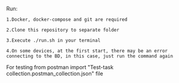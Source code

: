 Run:

    1.Docker, docker-compose and git are required

    2.Clone this repository to separate folder

    3.Execute ./run.sh in your terminal

    4.On some devices, at the first start, there may be an error connecting to the BD, in this case, just run the command again

For testing from postman import "Test-task collection.postman_collection.json" file

